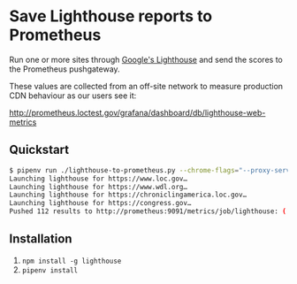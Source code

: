 # Save Lighthouse reports to Prometheus

Run one or more sites through [Google's
Lighthouse](https://developers.google.com/web/tools/lighthouse/) and send the
scores to the Prometheus pushgateway.

These values are collected from an off-site network to measure production CDN
behaviour as our users see it:

http://prometheus.loctest.gov/grafana/dashboard/db/lighthouse-web-metrics

## Quickstart

```bash
$ pipenv run ./lighthouse-to-prometheus.py --chrome-flags="--proxy-server=socks5://localhost:1080" https://www.loc.gov https://www.wdl.org https://chroniclingamerica.loc.gov https://congress.gov https://blogs.loc.gov
Launching lighthouse for https://www.loc.gov…
Launching lighthouse for https://www.wdl.org…
Launching lighthouse for https://chroniclingamerica.loc.gov…
Launching lighthouse for https://congress.gov…
Pushed 112 results to http://prometheus:9091/metrics/job/lighthouse: ('total_time', (('instance', 'https://www.loc.gov/'),), 29605)…
```

## Installation

1. `npm install -g lighthouse`
1. `pipenv install`
